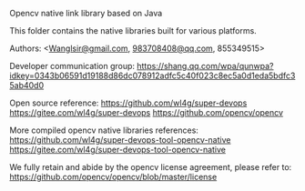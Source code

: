 Opencv native link library based on Java

This folder contains the native libraries built for various platforms. 

Authors:
	<Wanglsir@gmail.com, 983708408@qq.com, 855349515>

Developer communication group:
	https://shang.qq.com/wpa/qunwpa?idkey=0343b06591d19188d86dc078912adfc5c40f023c8ec5a0d1eda5bdfc35ab40d0

Open source reference:
	https://github.com/wl4g/super-devops
	https://gitee.com/wl4g/super-devops
	https://github.com/opencv/opencv

More compiled opencv native libraries references:
	https://github.com/wl4g/super-devops-tool-opencv-native
	https://gitee.com/wl4g/super-devops-tool-opencv-native

We fully retain and abide by the opencv license agreement, please refer to:
	https://github.com/opencv/opencv/blob/master/license	
	
